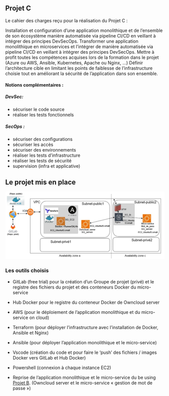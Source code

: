 ## Projet C

Le cahier des charges reçu pour la réalisation du Projet C :

Installation et configuration d’une application monolithique et de l’ensemble de son écosystème manière automatisée via pipeline CI/CD en veillant à intégrer des principes DevSecOps. Transformer une application monolithique en microservices et l’intégrer de manière automatisée via pipeline CI/CD en veillant à intégrer des principes DevSecOps. Mettre à profit toutes les compétences acquises lors de la formation dans le projet (Azure ou AWS, Ansible, Kubernetes, Apache ou Nginx, …) Définir l’architecture cible en limitant les points de faiblesse de l’infrastructure choisie tout en améliorant la sécurité de l’application dans son ensemble.


#### Notions complémentaires :
##### DevSec:

* sécuriser le code source
* réaliser les tests fonctionnels


##### SecOps :

*  sécuriser des configurations
*  sécuriser les accès
*  sécuriser des environnements
*  réaliser les tests d’infrastructure
*  réaliser les tests de sécurité
*  supervision (infra et applicative)

## Le projet mis en place

![This is an alt text.](https://github.com/Jrgds/ProjetC/blob/main/ProjetC.png "This is a sample image.")

### Les outils choisis

* GitLab (free trial) pour la création d’un Groupe de projet (privé) et le registre des fichiers du projet et des conteneurs Docker du micro-service

* Hub Docker pour le registre du conteneur Docker de Owncloud server

* AWS (pour le déploiement de l’application monolithique et du micro-service on cloud)

* Terraform (pour déployer l’infrastructure avec l’installation de Docker, Ansible et Nginx)

* Ansible (pour déployer l’application monolithique et le micro-service)

* Vscode (création du code et pour faire le ‘push’ des fichiers / images Docker vers GitLab et Hub Docker)

* Powershell (connexion à chaque instance EC2)

* Reprise de l’application monolithique et le micro-service du  be using [Projet B](https://github.com/Jrgds/ProjectB/tree/dev). (Owncloud server et le micro-service « gestion de mot de passe »)
